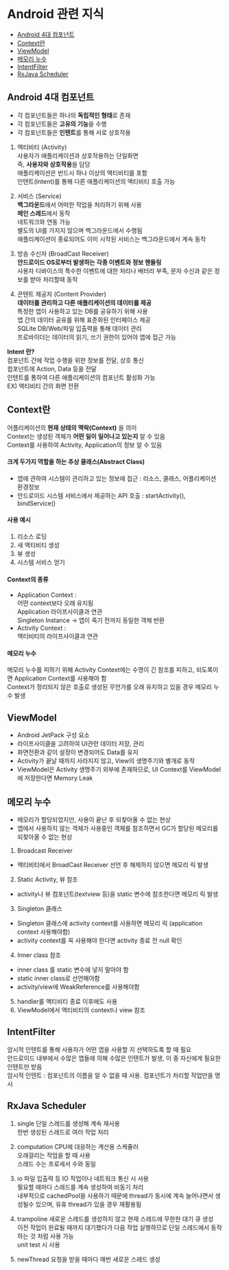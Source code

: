 # Android 관련 지식
- [Android 4대 컴포넌트](#android-4대-컴포넌트)
- [Context란](#context란)
- [ViewModel](#viewmodel)
- [메모리 누수](#메모리-누수)
- [IntentFilter](#intentfilter)
- [RxJava Scheduler](#rxjava-scheduler)

## Android 4대 컴포넌트
- 각 컴포넌트들은 하나의 **독립적인 형태**로 존재
- 각 컴포넌트들은 **고유의 기능**을 수행
- 각 컴포넌트들은 **인텐트**를 통해 서로 상호작용

1. 액티비티 (Activity)  
사용자가 애플리케이션과 상호작용하는 단일화면  
즉, **사용자와 상호작용**을 담당  
애플리케이션은 반드시 하나 이상의 액티비티를 포함  
인텐트(Intent)를 통해 다른 애플리케이션의 액티비티 호출 가능  

2. 서비스 (Service)  
**백그라운드**에서 어떠한 작업을 처리하기 위해 사용  
**메인 스레드**에서 동작  
네트워크와 연동 가능  
별도의 UI를 가지지 않으며 백그라운드에서 수행됨  
애플리케이션이 종료되어도 이미 시작된 서비스는 백그라운드에서 계속 동작  

3. 방송 수신자 (BroadCast Receiver)  
**안드로이드 OS로부터 발생하는 각종 이벤트와 정보 핸들링**  
사용자 디바이스의 특수한 이벤트에 대한 처리나 배터리 부족, 문자 수신과 같은 정보를 받아 처리할때 동작

4. 콘텐트 제공자 (Content Provider)  
**데이터를 관리하고 다른 애플리케이션의 데이터를 제공**  
특정한 앱이 사용하고 있는 DB를 공유하기 위해 사용  
앱 간의 데이터 공유를 위해 표준화된 인터페이스 제공  
SQLite DB/Web/파일 입출력을 통해 데이터 관리  
프로바이더는 데이터의 읽기, 쓰기 권한이 있어야 앱에 접근 가능  

**Intent 란?**  
컴포넌트 간에 작업 수행을 위한 정보를 전달, 상호 통신  
컴포넌트에 Action, Data 등을 전달  
인텐트를 통하여 다른 애플리케이션의 컴포넌트 활성화 가능  
EX) 액티비티 간의 화면 전환  


## Context란
어플리케이션의 **현재 상태의 맥락(Context)** 을 의미  
Context는 생성된 객체가 **어떤 일이 일어나고 있는지** 알 수 있음  
Context를 사용하여 Activity, Application의 정보 알 수 있음  

#### 크게 두가지 역할을 하는 **추상 클래스(Abstract Class)**
- 앱에 관하여 시스템이 관리하고 있는 정보에 접근 : 리소스, 클래스, 어플리케이션 환경정보
- 안드로이드 시스템 서비스에서 제공하는 API 호출 : startActivity(), bindService()

#### 사용 예시
1. 리소스 로딩
2. 새 액티비티 생성
3. 뷰 생성
4. 시스템 서비스 얻기

#### Context의 종류
- Application Context :   
어떤 context보다 오래 유지됨  
Application 라이프사이클과 연관  
Singleton Instance -> 앱이 죽기 전까지 동일한 객체 반환
- Activity Context :   
액티비티의 라이프사이클과 연관

#### 메모리 누수 
메모리 누수를 피하기 위해 Activity Context에는 수명이 긴 참조를 피하고, 되도록이면 Application Context를 사용해야 함  
Context가 정리되지 않은 호출로 생성된 무언가를 오래 유지하고 있을 경우 메모리 누수 발생 


## ViewModel
- Android JetPack 구성 요소
- 라이프사이클을 고려하여 UI관련 데이터 저장, 관리
- 화면전환과 같이 설정이 변경되어도 Data를 유지
- Activity가 끝날 때까지 사라지지 않고, View의 생명주기와 별개로 동작
- ViewModel은 Activity 생명주기 외부에 존재하므로, UI Context를 ViewModel에 저장한다면 Memory Leak 

## 메모리 누수
- 메모리가 할당되었지만, 사용이 끝난 후 되찾아올 수 없는 현상
- 앱에서 사용하지 않는 객체가 사용중인 객체를 참조하면서 GC가 할당된 메모리를 되찾아올 수 없는 현상
1. Broadcast Receiver
  - 액티비티에서 BroadCast Receiver 선언 후 해제하지 않으면 메모리 릭 발생 
2. Static Activity, 뷰 참조
  - activity나 뷰 컴포넌트(textview 등)을 static 변수에 참조한다면 메모리 릭 발생
3. Singleton 클래스 
  - Singleton 클래스에 activity context를 사용하면 메모리 릭 (application context 사용해야함)  
  - activity context를 꼭 사용해야 한다면 activity 종료 전 null 확인
4. Inner class 참조
  - inner class 를 static 변수에 넣지 말아야 함
  - static inner class로 선언해야함
  - activity/view에 WeakReference를 사용해야함
5. handler를 액티비티 종료 이후에도 사용
6. ViewModel에서 액티비티의 context나 view 참조

## IntentFilter
암시적 인텐트를 통해 사용자가 어떤 앱을 사용할 지 선택하도록 할 때 필요  
안드로이드 내부에서 수많은 앱들에 의해 수많은 인텐트가 발생, 이 중 자신에게 필요한 인텐트만 받음  
암시적 인텐트 : 컴포넌트의 이름을 알 수 없을 때 사용. 컴포넌트가 처리할 작업만을 명시  

## RxJava Scheduler
1. single
단일 스레드를 생성해 계속 재사용  
한번 생성된 스레드로 여러 작업 처리  

2. computation
CPU에 대응하는 계산용 스케쥴러  
오래걸리는 작업을 할 때 사용  
스레드 수는 프로세서 수와 동일  

3. io 
파일 입출력 등 IO 작업이나 네트워크 통신 시 사용  
필요할 때마다 스레드를 계속 생성하여 비동기 처리    
내부적으로 cachedPool을 사용하기 때문에 thread가 동시에 계속 늘어나면서 생성될수 있으며, 유휴 thread가 있을 경우 재활용됨  

4. trampoline
새로운 스레드를 생성하지 않고 현재 스레드에 무한한 대기 큐 생성  
이전 작업이 완료될 때까지 대기했다가 다음 작업 실행하므로 단일 스레드에서 동작하는 것 처럼 사용 가능  
unit test 시 사용  

5. newThread
요청을 받을 때마다 매번 새로운 스레드 생성  
